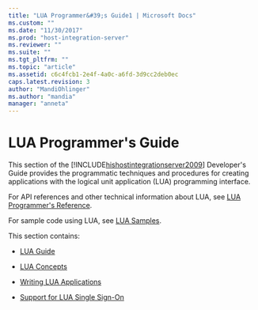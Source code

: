 ```yaml
---
title: "LUA Programmer&#39;s Guide1 | Microsoft Docs"
ms.custom: ""
ms.date: "11/30/2017"
ms.prod: "host-integration-server"
ms.reviewer: ""
ms.suite: ""
ms.tgt_pltfrm: ""
ms.topic: "article"
ms.assetid: c6c4fcb1-2e4f-4a0c-a6fd-3d9cc2deb0ec
caps.latest.revision: 3
author: "MandiOhlinger"
ms.author: "mandia"
manager: "anneta"
---
```

# LUA Programmer&#39;s Guide
This section of the [!INCLUDE[hishostintegrationserver2009](../includes/hishostintegrationserver2009-md.md)] Developer's Guide provides the programmatic techniques and procedures for creating applications with the logical unit application (LUA) programming interface.  
  
 For API references and other technical information about LUA, see [LUA Programmer's Reference](../HIS2010/lua-programmer-s-reference1.md).  
  
 For sample code using LUA, see [LUA Samples](../HIS2010/lua-samples.md).  
  
 This section contains:  
  
-   [LUA Guide](../core/lua-guide1.md)  
  
-   [LUA Concepts](../core/lua-concepts2.md)  
  
-   [Writing LUA Applications](../core/writing-lua-applications2.md)  
  
-   [Support for LUA Single Sign-On](../core/support-for-lua-single-sign-on1.md)